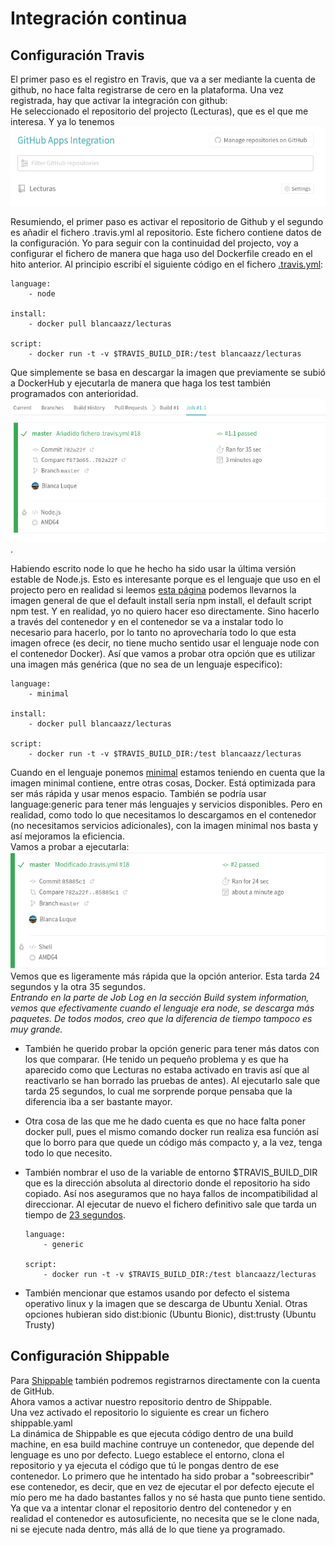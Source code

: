 # Integración continua

## Configuración Travis

El primer paso es el registro en Travis, que va a ser mediante la cuenta de github, no hace falta registrarse de cero en la plataforma. Una vez registrada, hay que activar la integración con github:  
He seleccionado el repositorio del projecto (Lecturas), que es el que me interesa. Y ya lo tenemos
![travis4](img/travis4.png)

Resumiendo, el primer paso es activar el repositorio de Github y el segundo es añadir el fichero .travis.yml al repositorio. Este fichero contiene datos de la configuración. Yo para seguir con la continuidad del projecto, voy a configurar el fichero de manera que haga uso del Dockerfile creado en el hito anterior.
Al principio escribí el siguiente código en el fichero [.travis.yml](.travis.yml):

```
language:  
    - node

install:  
    - docker pull blancaazz/lecturas

script:  
    - docker run -t -v $TRAVIS_BUILD_DIR:/test blancaazz/lecturas
```

Que simplemente se basa en descargar la imagen que previamente se subió a DockerHub y ejecutarla de manera que haga los test también programados con anterioridad.
![travis5](img/travis5.png).

Habiendo escrito node lo que he hecho ha sido usar la última versión estable de Node.js. Esto es interesante porque es el lenguaje que uso en el projecto pero en realidad si leemos [esta página](https://docs.travis-ci.com/user/languages/javascript-with-nodejs/) podemos llevarnos la imagen general de que el default install sería npm install, el default script npm test. Y en realidad, yo no quiero hacer eso directamente. Sino hacerlo a través del contenedor y en el contenedor se va a instalar todo lo necesario para hacerlo, por lo tanto no aprovecharía todo lo que esta imagen ofrece (es decir, no tiene mucho sentido usar el lenguaje node con el contenedor Docker). Así que vamos a probar otra opción que es utilizar una imagen más genérica (que no sea de un lenguaje especifico):

```
language:
    - minimal

install:
    - docker pull blancaazz/lecturas

script:
    - docker run -t -v $TRAVIS_BUILD_DIR:/test blancaazz/lecturas
```

Cuando en el lenguaje ponemos [minimal](https://docs.travis-ci.com/user/languages/minimal-and-generic/) estamos teniendo en cuenta que la imagen minimal contiene, entre otras cosas, Docker. Está optimizada para ser más rápida y usar menos espacio. También se podría usar language:generic para tener más lenguajes y servicios disponibles. Pero en realidad, como todo lo que necesitamos lo descargamos en el contenedor (no necesitamos servicios adicionales), con la imagen minimal nos basta y así mejoramos la eficiencia.  
Vamos a probar a ejecutarla:  
![travis6](img/travis6.png)  
Vemos que es ligeramente más rápida que la opción anterior. Esta tarda 24 segundos y la otra 35 segundos.   
*Entrando en la parte de Job Log en la sección Build system information, vemos que efectivamente cuando el lenguaje era node, se descarga más paquetes. De todos modos, creo que la diferencia de tiempo tampoco es muy grande.*  

- También he querido probar la opción generic para tener más datos con los que comparar. (He tenido un pequeño problema y es que ha aparecido como que Lecturas no estaba activado en travis así que al reactivarlo se han borrado las pruebas de antes). Al ejecutarlo sale que tarda 25 segundos, lo cual me sorprende porque pensaba que la diferencia iba a ser bastante mayor. 

- Otra cosa de las que me he dado cuenta es que no hace falta poner docker pull, pues el mismo comando docker run realiza esa función así que lo borro para que quede un código más compacto y, a la vez, tenga todo lo que necesito. 

- También nombrar el uso de la variable de entorno $TRAVIS_BUILD_DIR que es la dirección absoluta al directorio donde el repositorio ha sido copiado. Así nos aseguramos que no haya fallos de incompatibilidad al direccionar. 
Al ejecutar de nuevo el fichero definitivo sale que tarda un tiempo de [23 segundos](https://github.com/blancaazz/Lecturas/runs/1384940051). 

    ```
    language:
        - generic

    script:
        - docker run -t -v $TRAVIS_BUILD_DIR:/test blancaazz/lecturas
    ```

- También mencionar que estamos usando por defecto el sistema operativo linux y la imagen que se descarga de Ubuntu Xenial. Otras opciones hubieran sido dist:bionic (Ubuntu Bionic), dist:trusty (Ubuntu Trusty)


## Configuración Shippable

Para [Shippable](http://docs.shippable.com/) también podremos registrarnos directamente con la cuenta de GitHub.  
Ahora vamos a activar nuestro repositorio dentro de Shippable.   
Una vez activado el repositorio lo siguiente es crear un fichero shippable.yaml  
La dinámica de Shippable es que ejecuta código dentro de una build machine, en esa build machine contruye un contenedor, que depende del lenguage es uno por defecto. Luego establece el entorno, clona el repositorio y ya ejecuta el código que tú le pongas dentro de ese contenedor. 
Lo primero que he intentado ha sido probar a "sobreescribir" ese contenedor, es decir, que en vez de ejecutar el por defecto ejecute el mío pero me ha dado bastantes fallos y no sé hasta que punto tiene sentido. Ya que va a intentar clonar el repositorio dentro del contenedor y en realidad el contenedor es autosuficiente, no necesita que se le clone nada, ni se ejecute nada dentro, más allá de lo que tiene ya programado.
